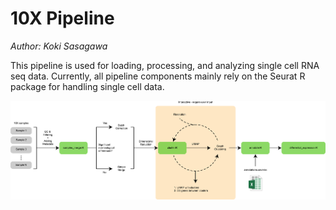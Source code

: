 # 10X Pipeline
*Author: Koki Sasagawa*

This pipeline is used for loading, processing, and analyzing single cell RNA seq data. Currently, all pipeline components mainly rely on the Seurat R package for handling single cell data. 

![pipeline overview](./img/pipeline_overview.png)
